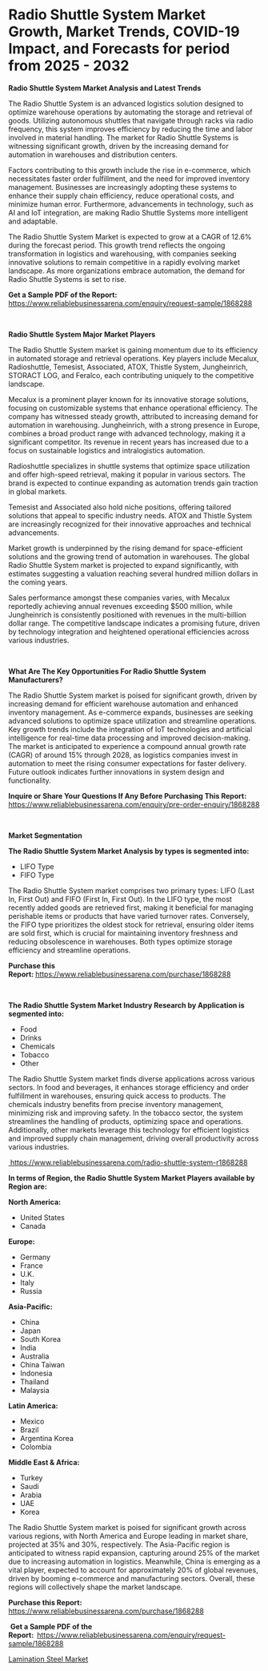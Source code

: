 <p><h1>Radio Shuttle System Market Growth, Market Trends, COVID-19 Impact, and Forecasts for period from 2025 - 2032</h1></p><p><strong>Radio Shuttle System Market Analysis and Latest Trends</strong></p>
<p><p>The Radio Shuttle System is an advanced logistics solution designed to optimize warehouse operations by automating the storage and retrieval of goods. Utilizing autonomous shuttles that navigate through racks via radio frequency, this system improves efficiency by reducing the time and labor involved in material handling. The market for Radio Shuttle Systems is witnessing significant growth, driven by the increasing demand for automation in warehouses and distribution centers.</p><p>Factors contributing to this growth include the rise in e-commerce, which necessitates faster order fulfillment, and the need for improved inventory management. Businesses are increasingly adopting these systems to enhance their supply chain efficiency, reduce operational costs, and minimize human error. Furthermore, advancements in technology, such as AI and IoT integration, are making Radio Shuttle Systems more intelligent and adaptable.</p><p>The Radio Shuttle System Market is expected to grow at a CAGR of 12.6% during the forecast period. This growth trend reflects the ongoing transformation in logistics and warehousing, with companies seeking innovative solutions to remain competitive in a rapidly evolving market landscape. As more organizations embrace automation, the demand for Radio Shuttle Systems is set to rise.</p></p>
<p><strong>Get a Sample PDF of the Report:&nbsp;</strong> <a href="https://www.reliablebusinessarena.com/enquiry/request-sample/1868288?utm_campaign=2982&utm_medium=2&utm_source=Github&utm_content=ia&utm_term=01042025&utm_id=radio-shuttle-system">https://www.reliablebusinessarena.com/enquiry/request-sample/1868288</a></p>
<p>&nbsp;</p>
<p><strong>Radio Shuttle System Major Market Players</strong></p>
<p><p>The Radio Shuttle System market is gaining momentum due to its efficiency in automated storage and retrieval operations. Key players include Mecalux, Radioshuttle, Temesist, Associated, ATOX, Thistle System, Jungheinrich, STORACT LOG, and Feralco, each contributing uniquely to the competitive landscape.</p><p>Mecalux is a prominent player known for its innovative storage solutions, focusing on customizable systems that enhance operational efficiency. The company has witnessed steady growth, attributed to increasing demand for automation in warehousing. Jungheinrich, with a strong presence in Europe, combines a broad product range with advanced technology, making it a significant competitor. Its revenue in recent years has increased due to a focus on sustainable logistics and intralogistics automation.</p><p>Radioshuttle specializes in shuttle systems that optimize space utilization and offer high-speed retrieval, making it popular in various sectors. The brand is expected to continue expanding as automation trends gain traction in global markets.</p><p>Temesist and Associated also hold niche positions, offering tailored solutions that appeal to specific industry needs. ATOX and Thistle System are increasingly recognized for their innovative approaches and technical advancements.</p><p>Market growth is underpinned by the rising demand for space-efficient solutions and the growing trend of automation in warehouses. The global Radio Shuttle System market is projected to expand significantly, with estimates suggesting a valuation reaching several hundred million dollars in the coming years.</p><p>Sales performance amongst these companies varies, with Mecalux reportedly achieving annual revenues exceeding $500 million, while Jungheinrich is consistently positioned with revenues in the multi-billion dollar range. The competitive landscape indicates a promising future, driven by technology integration and heightened operational efficiencies across various industries.</p></p>
<p>&nbsp;</p>
<p><strong>What Are The Key Opportunities For Radio Shuttle System Manufacturers?</strong></p>
<p><p>The Radio Shuttle System market is poised for significant growth, driven by increasing demand for efficient warehouse automation and enhanced inventory management. As e-commerce expands, businesses are seeking advanced solutions to optimize space utilization and streamline operations. Key growth trends include the integration of IoT technologies and artificial intelligence for real-time data processing and improved decision-making. The market is anticipated to experience a compound annual growth rate (CAGR) of around 15% through 2028, as logistics companies invest in automation to meet the rising consumer expectations for faster delivery. Future outlook indicates further innovations in system design and functionality.</p></p>
<p><strong>Inquire or Share Your Questions If Any Before Purchasing This Report:</strong> <a href="https://www.reliablebusinessarena.com/enquiry/pre-order-enquiry/1868288?utm_campaign=2982&utm_medium=2&utm_source=Github&utm_content=ia&utm_term=01042025&utm_id=radio-shuttle-system">https://www.reliablebusinessarena.com/enquiry/pre-order-enquiry/1868288</a></p>
<p>&nbsp;</p>
<p><strong>Market Segmentation</strong></p>
<p><strong>The Radio Shuttle System Market Analysis by types is segmented into:</strong></p>
<p><ul><li>LIFO Type</li><li>FIFO Type</li></ul></p>
<p><p>The Radio Shuttle System market comprises two primary types: LIFO (Last In, First Out) and FIFO (First In, First Out). In the LIFO type, the most recently added goods are retrieved first, making it beneficial for managing perishable items or products that have varied turnover rates. Conversely, the FIFO type prioritizes the oldest stock for retrieval, ensuring older items are sold first, which is crucial for maintaining inventory freshness and reducing obsolescence in warehouses. Both types optimize storage efficiency and streamline operations.</p></p>
<p><strong>Purchase this Report:&nbsp;</strong><a href="https://www.reliablebusinessarena.com/purchase/1868288?utm_campaign=2982&utm_medium=2&utm_source=Github&utm_content=ia&utm_term=01042025&utm_id=radio-shuttle-system">https://www.reliablebusinessarena.com/purchase/1868288</a></p>
<p>&nbsp;</p>
<p><strong>The Radio Shuttle System Market Industry Research by Application is segmented into:</strong></p>
<p><ul><li>Food</li><li>Drinks</li><li>Chemicals</li><li>Tobacco</li><li>Other</li></ul></p>
<p><p>The Radio Shuttle System market finds diverse applications across various sectors. In food and beverages, it enhances storage efficiency and order fulfillment in warehouses, ensuring quick access to products. The chemicals industry benefits from precise inventory management, minimizing risk and improving safety. In the tobacco sector, the system streamlines the handling of products, optimizing space and operations. Additionally, other markets leverage this technology for efficient logistics and improved supply chain management, driving overall productivity across various industries.</p></p>
<p><a href="https://www.reliablebusinessarena.com/radio-shuttle-system-r1868288?utm_campaign=2982&utm_medium=2&utm_source=Github&utm_content=ia&utm_term=01042025&utm_id=radio-shuttle-system">&nbsp;https://www.reliablebusinessarena.com/radio-shuttle-system-r1868288</a></p>
<p><strong>In terms of Region, the Radio Shuttle System Market Players available by Region are:</strong></p>
<p>
    <p> <strong> North America: </strong>
        <ul>
            <li>United States</li>
            <li>Canada</li>
        </ul>
        </p> 
    <p> <strong> Europe: </strong>
        <ul>
            <li>Germany</li>
            <li>France</li>
            <li>U.K.</li>
            <li>Italy</li>
            <li>Russia</li>
        </ul>
        </p> 
    <p> <strong> Asia-Pacific: </strong>
        <ul>
            <li>China</li>
            <li>Japan</li>
            <li>South Korea</li>
            <li>India</li>
            <li>Australia</li>
            <li>China Taiwan</li>
            <li>Indonesia</li>
            <li>Thailand</li>
            <li>Malaysia</li>
        </ul>
        </p> 
    <p> <strong> Latin America: </strong>
        <ul>
            <li>Mexico</li>
            <li>Brazil</li>
            <li>Argentina Korea</li>
            <li>Colombia</li>
        </ul>
        </p> 
    <p> <strong> Middle East & Africa: </strong>
        <ul>
            <li>Turkey</li>
            <li>Saudi</li>
            <li>Arabia</li>
            <li>UAE</li>
            <li>Korea</li>
        </ul>
    </p>
    </p>
<p><p>The Radio Shuttle System market is poised for significant growth across various regions, with North America and Europe leading in market share, projected at 35% and 30%, respectively. The Asia-Pacific region is anticipated to witness rapid expansion, capturing around 25% of the market due to increasing automation in logistics. Meanwhile, China is emerging as a vital player, expected to account for approximately 20% of global revenues, driven by booming e-commerce and manufacturing sectors. Overall, these regions will collectively shape the market landscape.</p></p>
<p><strong>Purchase this Report: </strong><a href="https://www.reliablebusinessarena.com/purchase/1868288?utm_campaign=2982&utm_medium=2&utm_source=Github&utm_content=ia&utm_term=01042025&utm_id=radio-shuttle-system">https://www.reliablebusinessarena.com/purchase/1868288</a></p>
<p>&nbsp;<strong>Get a Sample PDF of the Report:&nbsp;&nbsp;</strong><a href="https://www.reliablebusinessarena.com/enquiry/request-sample/1868288?utm_campaign=2982&utm_medium=2&utm_source=Github&utm_content=ia&utm_term=01042025&utm_id=radio-shuttle-system">https://www.reliablebusinessarena.com/enquiry/request-sample/1868288</a></p>
<p><strong></strong></p>
<p><p><a href="https://github.com/deyniphytic/Market-Research-Report-List-1/blob/main/lamination-steel-market.md?utm_campaign=2982&utm_medium=2&utm_source=Github&utm_content=ia&utm_term=01042025&utm_id=radio-shuttle-system">Lamination Steel Market</a></p></p>